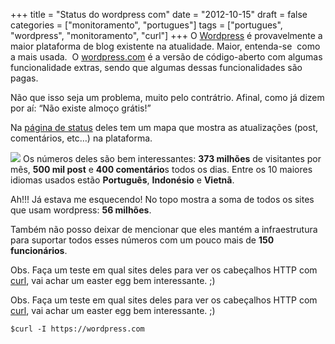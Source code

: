 +++
title = "Status do wordpress com"
date = "2012-10-15"
draft = false
categories = ["monitoramento", "portugues"]
tags = ["portugues", "wordpress", "monitoramento", "curl"]
+++
O [Wordpress](https://wordpress.org/) é provavelmente a maior plataforma
de blog existente na atualidade. Maior, entenda-se  como a mais usada.
 O [wordpress.com](https://wordpress.com) é a versão de código-aberto com
algumas funcionalidade extras, sendo que algumas dessas funcionalidades
são pagas.

Não que isso seja um problema, muito pelo contrátrio. Afinal, como já
dizem por aí: “Não existe almoço grátis!”

Na [página de status](https://en.wordpress.com/stats/) deles tem um mapa
que mostra as atualizações (post, comentários, etc…) na plataforma.

![](https://farm9.staticflickr.com/8054/8092213914_420f7c8efa_z.jpg) Os
números deles são bem interessantes: **373 milhões** de visitantes por
mês, **500 mil post** e **400 comentário**s todos os dias. Entre os 10
maiores idiomas usados estão **Português**, **Indonésio** e **Vietnã**.

Ah!!! Já estava me esquecendo! No topo mostra a soma de todos os sites
que usam wordpress: **56 milhões**.

Também não posso deixar de mencionar que eles mantém a infraestrutura
para suportar todos esses números com um pouco mais de **150
funcionários**.

Obs. Faça um teste em qual sites deles para ver os cabeçalhos HTTP com
[curl](https://curl.haxx.se/), vai achar um easter egg bem interessante.
;)

Obs. Faça um teste em qual sites deles para ver os cabeçalhos HTTP com
[curl](https://curl.haxx.se/), vai achar um easter egg bem interessante.
;)

```
$curl -I https://wordpress.com
```
